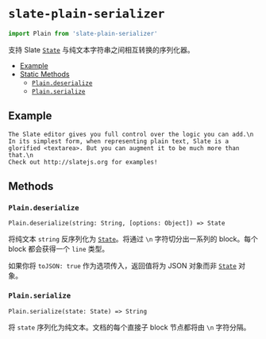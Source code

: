 
# `slate-plain-serializer`

```js
import Plain from 'slate-plain-serializer'
```

支持 Slate [`State`](../slate/state.md) 与纯文本字符串之间相互转换的序列化器。

- [Example](#example)
- [Static Methods](#methods)
  - [`Plain.deserialize`](#plaindeserialize)
  - [`Plain.serialize`](#plainserialize)


## Example

```
The Slate editor gives you full control over the logic you can add.\n
In its simplest form, when representing plain text, Slate is a glorified <textarea>. But you can augment it to be much more than that.\n
Check out http://slatejs.org for examples!
```


## Methods

### `Plain.deserialize`
`Plain.deserialize(string: String, [options: Object]) => State`

将纯文本 `string` 反序列化为 [`State`](../slate/state.md)。将通过 `\n` 字符切分出一系列的 block。每个 block 都会获得一个 `line` 类型。

如果你将 `toJSON: true` 作为选项传入，返回值将为 JSON 对象而非 [`State`](../slate/state.md) 对象。

### `Plain.serialize`
`Plain.serialize(state: State) => String`

将 `state` 序列化为纯文本。文档的每个直接子 block 节点都将由 `\n` 字符分隔。
